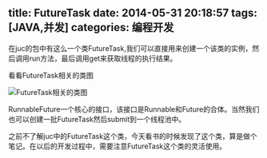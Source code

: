 title: FutureTask
date: 2014-05-31 20:18:57
tags: [JAVA,并发]
categories: 编程开发
---

在juc的包中有这么一个类FutureTask,我们可以直接用来创建一个该类的实例，然后调用run方法，最后调用get来获取线程的执行结果。

<!-- more -->

看看FutureTask相关的类图

![FutureTask相关的类图](http://bolinyoung.qiniudn.com/futuretask.png)

RunnableFuture一个核心的接口，该接口是Runnable和Future的合体。当然我们也可以创建一批FutureTask然后submit到一个线程池中。

之前不了解juc中的FutureTask这个类，今天看书的时候发现了这个类，算是做个笔记。在以后的开发过程中，需要注意FutureTask这个类的灵活使用。
